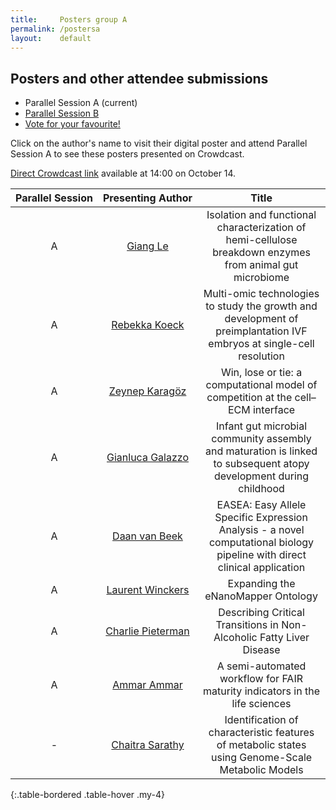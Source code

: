 ```yaml
---
title:     Posters group A
permalink: /postersa
layout:    default
---
```


<h2 class="mb-4">Posters and other attendee submissions</h2>

<nav class="my-4">
  <ul class="pagination pagination-lg">
    <li class="page-item active">
      <span class="page-link">
        Parallel Session A
        <span class="sr-only">(current)</span>
      </span>
    </li>
    <li class="page-item"><a class="page-link" href="/bytemal-2020/postersb">Parallel Session B</a></li>
    <li class="page-item"><a class="page-link" href="/bytemal-2020/postersVote">Vote for your favourite!</a></li>
  </ul>
</nav>


Click on the author's name to visit their digital poster and attend Parallel Session A to see these posters presented on Crowdcast. 

<a href="https://www.crowdcast.io/e/bytemal-2020/4">Direct Crowdcast link</a> available at 14:00 on October 14. 


| Parallel&nbsp;Session | Presenting&nbsp;Author | Title |
|:-:|:-:|:-:|
| A | <a href="/bytemal-2020/giangle">Giang Le</a> | Isolation and functional characterization of hemi-cellulose breakdown enzymes from animal gut microbiome |
| A | <a href="/bytemal-2020/posters">Rebekka Koeck</a> | Multi-omic technologies to study the growth and development of preimplantation IVF embryos at single-cell resolution |
| A | <a href="/bytemal-2020/posters">Zeynep Karagöz</a> | Win, lose or tie: a computational model of competition at the cell–ECM interface |
| A | <a href="/bytemal-2020/gianlucagalazzo">Gianluca Galazzo</a> | Infant gut microbial community assembly and maturation is linked to subsequent atopy development during childhood |
| A | <a href="/bytemal-2020/daanvanbeek">Daan van Beek</a> | EASEA: Easy Allele Specific Expression Analysis - a novel computational biology pipeline with direct clinical application |
| A | <a href="/bytemal-2020/laurentwinckers">Laurent Winckers</a> | Expanding the eNanoMapper Ontology |
| A | <a href="/bytemal-2020/charliepieterman">Charlie Pieterman</a> | Describing Critical Transitions in Non-Alcoholic Fatty Liver Disease |
| A | <a href="/bytemal-2020/posters">Ammar Ammar</a> | A semi-automated workflow for FAIR maturity indicators in the life sciences |
| - | <a href="/bytemal-2020/chaitrasarathy">Chaitra Sarathy</a> | Identification of characteristic features of metabolic states using Genome-Scale Metabolic Models |
{:.table-bordered .table-hover .my-4}




